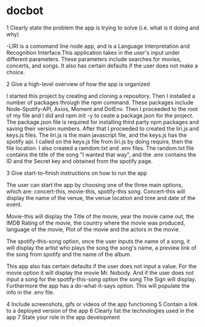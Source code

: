 # docbot

1 Clearly state the problem the app is trying to solve (i.e. what is it doing and why)

-LIRI is a comomand line node app, and is a Language Interpretation and Recognition Interface.This application takes in the user's input under different parameters.  These parameters include searches for movies, concerts, and songs.  It also has certain defaults if the user does not make a choice.

2 Give a high-level overview of how the app is organized

I started this project by creating and cloning a repository. Then I installed a number of  packages through the npm command.  These packages include Node-Spotify-API, Axios, Moment and DotEnv. Then I proceeded to the root of my file and I did and npm init -y to ceate a package.json for the project.  The package.json file is required for installing third party npm packages and saving their version numbers. After that I proceeded to created the liri.js and keys.js files.  The liri.js is the main javascript file, and the keys.js has the spotify api.  I called on the keys.js file from liri.js by doing require, then the file location. I also created a ramdom.txt and .env files.  The random.txt file contains the title of the song "I wanted that way", and the .env contains the ID and the Secret key and obtained from the spotify page.  



3 Give start-to-finish instructions on how to run the app

The user can start the app by choosing one of the three main options, which are: concert-this, movie-this, spotify-this song.  Concert-this will display the name of the venue, the venue location and time and date of the event.  

Movie-this will display the Title of the movie, year the movie came out, the IMDB Rating of the movie, the  country where the movie was produced, language of the movie, Plot of the movie and the actors in the movie. 

The spotify-this-song option, once the user inputs the name of a song, it will display the artist who plays the song the song's name, a preview link of the song from spotify and the name of the album.
 
 This app also has certain defaults if the user does not input a value.  For the movie option it will display the movie Mr. Nobody.  And if the user does not input a song for the spotify-this-song option the song The Sign will display.  Furthermore the app has a do-what-it-says option.  This will populate the info in the .env file.

4 Include screenshots, gifs or videos of the app functioning
5 Contain a link to a deployed version of the app
6 Clearly list the technologies used in the app
7 State your role in the app development